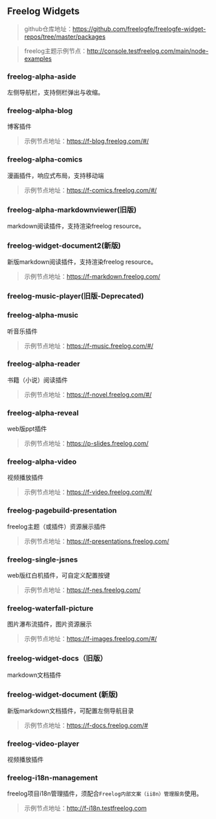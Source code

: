 
## Freelog Widgets
> github仓库地址：https://github.com/freelogfe/freelogfe-widget-repos/tree/master/packages

> freelog主题示例节点：http://console.testfreelog.com/main/node-examples

### freelog-alpha-aside
左侧导航栏，支持侧栏弹出与收缩。

### freelog-alpha-blog
博客插件

> 示例节点地址：https://f-blog.freelog.com/#/

### freelog-alpha-comics
漫画插件，响应式布局，支持移动端

> 示例节点地址：https://f-comics.freelog.com/#/

### freelog-alpha-markdownviewer(旧版)
markdown阅读插件，支持渲染freelog  resource。

### freelog-widget-document2(新版)
新版markdown阅读插件，支持渲染freelog  resource。

> 示例节点地址：https://f-markdown.freelog.com/

### freelog-music-player(旧版-Deprecated)
### freelog-alpha-music
听音乐插件

> 示例节点地址：https://f-music.freelog.com/#/

### freelog-alpha-reader
书籍（小说）阅读插件

> 示例节点地址：https://f-novel.freelog.com/#/

### freelog-alpha-reveal
web版ppt插件

> 示例节点地址：https://p-slides.freelog.com/

### freelog-alpha-video
视频播放插件

> 示例节点地址：https://f-video.freelog.com/#/

### freelog-pagebuild-presentation
freelog主题（或插件）资源展示插件

> 示例节点地址：https://f-presentations.freelog.com/

### freelog-single-jsnes
web版红白机插件，可自定义配置按键

> 示例节点地址：https://f-nes.freelog.com/

### freelog-waterfall-picture
图片瀑布流插件，图片资源展示

> 示例节点地址：https://f-images.freelog.com/#/

### freelog-widget-docs（旧版）
markdown文档插件

### freelog-widget-document (新版)
新版markdown文档插件，可配置左侧导航目录

> 示例节点地址：https://f-docs.freelog.com/#

### freelog-video-player
视频播放插件

### freelog-i18n-management
freelog项目i18n管理插件，须配合`Freelog内部文案（ii8n）管理服务`使用。

> 示例节点地址：http://f-i18n.testfreelog.com


